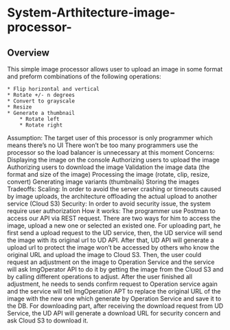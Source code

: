 # System-Arthitecture-image-processor-
## Overview
This simple image processor allows user to upload an image in some format and preform combinations of the following operations:

	* Flip horizontal and vertical
	* Rotate +/- n degrees
	* Convert to grayscale
	* Resize
	* Generate a thumbnail
    	* Rotate left
    	* Rotate right
Assumption:
	The target user of this processor is only programmer which means there’s no UI
    There won’t be too many programmers use  the processor so the load balancer is unnecessary at this moment
Concerns:
    Displaying the image on the console
    Authorizing users to upload the image
    Authorizing users to download the image
    Validation the image data (the format and size of the image)
    Processing the image (rotate, clip, resize, convert)
    Generating image variants (thumbnails)
    Storing the images  
Tradeoffs:
     Scaling:
  In order to avoid the server crashing or timeouts caused by image uploads, the architecture offloading the actual upload to another service (Cloud S3)
	  Security:
  In order to avoid security issue, the system require user authorization
How it works:
The programmer use Postman to access our API via REST request. There are two ways for him to access the image, upload a new one or selected an existed one.  For uploading part, he first send a upload request to the UD service, then, the UD service will send the image with its original url to UD API.  After that, UD API will generate a upload url to protect the image won’t be accessed by others who know the original URL and upload the image to Cloud S3. Then,  the user could request an adjustment on the image to Operation Service and the service will ask ImgOperator API to do it by getting the image from the Cloud S3 and by calling different operations to adjust.  After the user finished all adjustment, he needs to sends confirm request to Operation service again and the service will tell ImgOperation APT to replace the original URL of the image with the new one which generate by Operation Service and save  it to the DB.  For downloading part, after receiving the download request from UD Service, the UD API will generate a download URL for security concern and ask Cloud S3 to download it.
